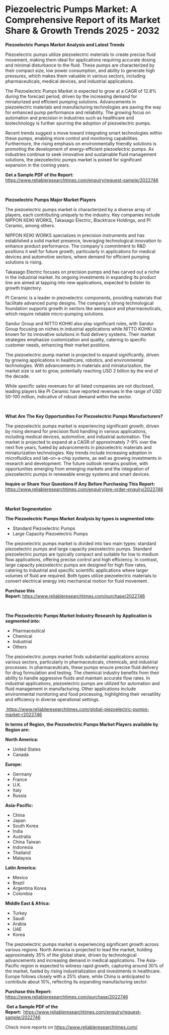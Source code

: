 <p><h1>Piezoelectric Pumps Market: A Comprehensive Report of its Market Share & Growth Trends 2025 - 2032</h1></p><p><strong>Piezoelectric Pumps Market Analysis and Latest Trends</strong></p>
<p><p>Piezoelectric pumps utilize piezoelectric materials to create precise fluid movement, making them ideal for applications requiring accurate dosing and minimal disturbance to the fluid. These pumps are characterized by their compact size, low power consumption, and ability to generate high pressures, which makes them valuable in various sectors, including pharmaceuticals, medical devices, and industrial applications.</p><p>The Piezoelectric Pumps Market is expected to grow at a CAGR of 12.8% during the forecast period, driven by the increasing demand for miniaturized and efficient pumping solutions. Advancements in piezoelectric materials and manufacturing technologies are paving the way for enhanced pump performance and reliability. The growing focus on automation and precision in industries such as healthcare and biotechnology is further spurring the adoption of piezoelectric pumps.</p><p>Recent trends suggest a move toward integrating smart technologies within these pumps, enabling more control and monitoring capabilities. Furthermore, the rising emphasis on environmentally friendly solutions is promoting the development of energy-efficient piezoelectric pumps. As industries continue to seek innovative and sustainable fluid management solutions, the piezoelectric pumps market is poised for significant expansion in the coming years.</p></p>
<p><strong>Get a Sample PDF of the Report:&nbsp;</strong> <a href="https://www.reliableresearchtimes.com/enquiry/request-sample/2022746?utm_campaign=2292&utm_medium=2&utm_source=Github&utm_content=ia&utm_term=11022025&utm_id=piezoelectric-pumps">https://www.reliableresearchtimes.com/enquiry/request-sample/2022746</a></p>
<p>&nbsp;</p>
<p><strong>Piezoelectric Pumps Major Market Players</strong></p>
<p><p>The piezoelectric pumps market is characterized by a diverse array of players, each contributing uniquely to the industry. Key companies include NIPPON KEIKI WORKS, Takasago Electric, Blacktrace Holdings, and PI Ceramic, among others.</p><p>NIPPON KEIKI WORKS specializes in precision instruments and has established a solid market presence, leveraging technological innovation to enhance product performance. The company's commitment to R&D positions it well for future growth, particularly in applications for medical devices and automotive sectors, where demand for efficient pumping solutions is rising.</p><p>Takasago Electric focuses on precision pumps and has carved out a niche in the industrial market. Its ongoing investments in expanding its product line are aimed at tapping into new applications, expected to bolster its growth trajectory. </p><p>PI Ceramic is a leader in piezoelectric components, providing materials that facilitate advanced pump designs. The company's strong technological foundation supports growth in sectors like aerospace and pharmaceuticals, which require reliable micro-pumping solutions.</p><p>Sandur Group and NITTO KOHKI also play significant roles, with Sandur Group focusing on niches in industrial applications while NITTO KOHKI is known for its innovative solutions in fluid delivery systems. Their market strategies emphasize customization and quality, catering to specific customer needs, enhancing their market positions.</p><p>The piezoelectric pump market is projected to expand significantly, driven by growing applications in healthcare, robotics, and environmental technologies. With advancements in materials and miniaturization, the market size is set to grow, potentially reaching USD 2 billion by the end of the decade.</p><p>While specific sales revenues for all listed companies are not disclosed, leading players like PI Ceramic have reported revenues in the range of USD 50-100 million, indicative of robust demand within the sector.</p></p>
<p>&nbsp;</p>
<p><strong>What Are The Key Opportunities For Piezoelectric Pumps Manufacturers?</strong></p>
<p><p>The piezoelectric pumps market is experiencing significant growth, driven by rising demand for precision fluid handling in various applications, including medical devices, automotive, and industrial automation. The market is projected to expand at a CAGR of approximately 7-9% over the next five years, fueled by advancements in piezoelectric materials and miniaturization technologies. Key trends include increasing adoption in microfluidics and lab-on-a-chip systems, as well as growing investments in research and development. The future outlook remains positive, with opportunities emerging from emerging markets and the integration of piezoelectric pumps in renewable energy systems and smart devices.</p></p>
<p><strong>Inquire or Share Your Questions If Any Before Purchasing This Report:</strong> <a href="https://www.reliableresearchtimes.com/enquiry/pre-order-enquiry/2022746?utm_campaign=2292&utm_medium=2&utm_source=Github&utm_content=ia&utm_term=11022025&utm_id=piezoelectric-pumps">https://www.reliableresearchtimes.com/enquiry/pre-order-enquiry/2022746</a></p>
<p>&nbsp;</p>
<p><strong>Market Segmentation</strong></p>
<p><strong>The Piezoelectric Pumps Market Analysis by types is segmented into:</strong></p>
<p><ul><li>Standard Piezoelectric Pumps</li><li>Large Capacity Piezoelectric Pumps</li></ul></p>
<p><p>The piezoelectric pumps market is divided into two main types: standard piezoelectric pumps and large capacity piezoelectric pumps. Standard piezoelectric pumps are typically compact and suitable for low to medium flow applications, offering precise control and high efficiency. In contrast, large capacity piezoelectric pumps are designed for high flow rates, catering to industrial and specific scientific applications where larger volumes of fluid are required. Both types utilize piezoelectric materials to convert electrical energy into mechanical motion for fluid movement.</p></p>
<p><strong>Purchase this Report:&nbsp;</strong><a href="https://www.reliableresearchtimes.com/purchase/2022746?utm_campaign=2292&utm_medium=2&utm_source=Github&utm_content=ia&utm_term=11022025&utm_id=piezoelectric-pumps">https://www.reliableresearchtimes.com/purchase/2022746</a></p>
<p>&nbsp;</p>
<p><strong>The Piezoelectric Pumps Market Industry Research by Application is segmented into:</strong></p>
<p><ul><li>Pharmaceutical</li><li>Chemical</li><li>Industrial</li><li>Others</li></ul></p>
<p><p>The piezoelectric pumps market finds substantial applications across various sectors, particularly in pharmaceuticals, chemicals, and industrial processes. In pharmaceuticals, these pumps ensure precise fluid delivery for drug formulation and testing. The chemical industry benefits from their ability to handle aggressive fluids and maintain accurate flow rates. In industrial applications, piezoelectric pumps are utilized for automation and fluid management in manufacturing. Other applications include environmental monitoring and food processing, highlighting their versatility and efficiency in diverse operational settings.</p></p>
<p><a href="https://www.reliableresearchtimes.com/global-piezoelectric-pumps-market-r2022746?utm_campaign=2292&utm_medium=2&utm_source=Github&utm_content=ia&utm_term=11022025&utm_id=piezoelectric-pumps">&nbsp;https://www.reliableresearchtimes.com/global-piezoelectric-pumps-market-r2022746</a></p>
<p><strong>In terms of Region, the Piezoelectric Pumps Market Players available by Region are:</strong></p>
<p>
    <p> <strong> North America: </strong>
        <ul>
            <li>United States</li>
            <li>Canada</li>
        </ul>
        </p> 
    <p> <strong> Europe: </strong>
        <ul>
            <li>Germany</li>
            <li>France</li>
            <li>U.K.</li>
            <li>Italy</li>
            <li>Russia</li>
        </ul>
        </p> 
    <p> <strong> Asia-Pacific: </strong>
        <ul>
            <li>China</li>
            <li>Japan</li>
            <li>South Korea</li>
            <li>India</li>
            <li>Australia</li>
            <li>China Taiwan</li>
            <li>Indonesia</li>
            <li>Thailand</li>
            <li>Malaysia</li>
        </ul>
        </p> 
    <p> <strong> Latin America: </strong>
        <ul>
            <li>Mexico</li>
            <li>Brazil</li>
            <li>Argentina Korea</li>
            <li>Colombia</li>
        </ul>
        </p> 
    <p> <strong> Middle East & Africa: </strong>
        <ul>
            <li>Turkey</li>
            <li>Saudi</li>
            <li>Arabia</li>
            <li>UAE</li>
            <li>Korea</li>
        </ul>
    </p>
    </p>
<p><p>The piezoelectric pumps market is experiencing significant growth across various regions. North America is projected to lead the market, holding approximately 35% of the global share, driven by technological advancements and increasing demand in medical applications. The Asia-Pacific region is expected to witness rapid growth, capturing around 30% of the market, fueled by rising industrialization and investments in healthcare. Europe follows closely with a 25% share, while China is anticipated to contribute about 10%, reflecting its expanding manufacturing sector.</p></p>
<p><strong>Purchase this Report: </strong><a href="https://www.reliableresearchtimes.com/purchase/2022746?utm_campaign=2292&utm_medium=2&utm_source=Github&utm_content=ia&utm_term=11022025&utm_id=piezoelectric-pumps">https://www.reliableresearchtimes.com/purchase/2022746</a></p>
<p>&nbsp;<strong>Get a Sample PDF of the Report:&nbsp;&nbsp;</strong><a href="https://www.reliableresearchtimes.com/enquiry/request-sample/2022746?utm_campaign=2292&utm_medium=2&utm_source=Github&utm_content=ia&utm_term=11022025&utm_id=piezoelectric-pumps">https://www.reliableresearchtimes.com/enquiry/request-sample/2022746</a></p>
<p><strong></strong></p>
<p>Check more reports on <a href="https://www.reliableresearchtimes.com/?utm_campaign=2292&utm_medium=2&utm_source=Github&utm_content=ia&utm_term=11022025&utm_id=piezoelectric-pumps">https://www.reliableresearchtimes.com/</a></p>